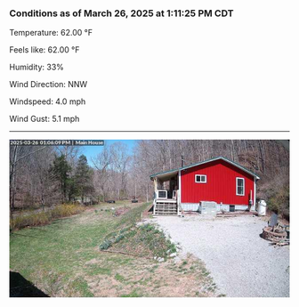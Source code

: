 ### Conditions as of March 26, 2025 at 1:11:25 PM CDT 

Temperature: 62.00 &deg;F

Feels like: 62.00 &deg;F

Humidity: 33%

Wind Direction: NNW

Windspeed: 4.0 mph

Wind Gust: 5.1 mph

---

<img src="./images/latest.jpeg"/>

